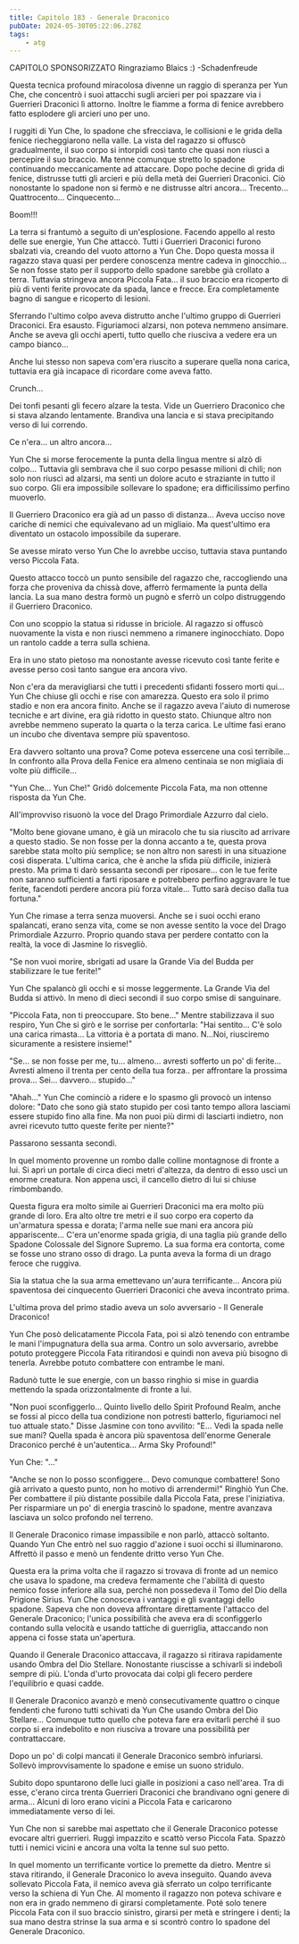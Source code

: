 ```yaml
---
title: Capitolo 183 - Generale Draconico
pubDate: 2024-05-30T05:22:06.278Z
tags:
    - atg
---
```





CAPITOLO SPONSORIZZATO Ringraziamo Blaics :)
-Schadenfreude




Questa tecnica profound miracolosa divenne un raggio di speranza per Yun Che, che concentrò i suoi attacchi sugli arcieri per poi spazzare via i Guerrieri Draconici lì attorno.
Inoltre le fiamme a forma di fenice avrebbero fatto esplodere gli arcieri uno per uno.


I ruggiti di Yun Che, lo spadone che sfrecciava, le collisioni e le grida della fenice riecheggiarono nella valle. La vista del ragazzo si offuscò gradualmente, il suo corpo si intorpidì così tanto che quasi non riuscì a percepire il suo braccio. Ma tenne comunque stretto lo spadone continuando meccanicamente ad attaccare. Dopo poche decine di grida di fenice, distrusse tutti gli arcieri e più della metà dei Guerrieri Draconici. Ciò nonostante lo spadone non si fermò e ne distrusse altri ancora... Trecento... Quattrocento... Cinquecento...


Boom!!!


La terra si frantumò a seguito di un'esplosione. Facendo appello al resto delle sue energie, Yun Che attaccò. Tutti i Guerrieri Draconici furono sbalzati via, creando del vuoto attorno a Yun Che. Dopo questa mossa il ragazzo stava quasi per perdere conoscenza mentre cadeva in ginocchio... Se non fosse stato per il supporto dello spadone sarebbe già crollato a terra. Tuttavia stringeva ancora Piccola Fata... il suo braccio era ricoperto di più di venti ferite provocate da spada, lance e frecce. Era completamente bagno di sangue e ricoperto di lesioni.


Sferrando l'ultimo colpo aveva distrutto anche l'ultimo gruppo di Guerrieri Draconici. Era esausto.
Figuriamoci alzarsi, non poteva nemmeno ansimare. Anche se aveva gli occhi aperti, tutto quello che riusciva a vedere era un campo bianco...


Anche lui stesso non sapeva com'era riuscito a superare quella nona carica, tuttavia era già incapace di ricordare come aveva fatto.


Crunch...


Dei tonfi pesanti gli fecero alzare la testa. Vide un Guerriero Draconico che si stava alzando lentamente. Brandiva una lancia e si stava precipitando verso di lui correndo.


Ce n'era... un altro ancora...


Yun Che si morse ferocemente la punta della lingua mentre si alzò di colpo... Tuttavia gli sembrava che il suo corpo pesasse milioni di chili; non solo non riuscì ad alzarsi, ma sentì un dolore acuto e straziante in tutto il suo corpo. Gli era impossibile sollevare lo spadone; era difficilissimo perfino muoverlo.


Il Guerriero Draconico era già ad un passo di distanza... Aveva ucciso nove cariche di nemici che equivalevano ad un migliaio. Ma quest'ultimo era diventato un ostacolo impossibile da superare.


Se avesse mirato verso Yun Che lo avrebbe ucciso, tuttavia stava puntando verso Piccola Fata.


Questo attacco toccò un punto sensibile del ragazzo che, raccogliendo una forza che proveniva da chissà dove, afferrò fermamente la punta della lancia. La sua mano destra formò un pugnò e sferrò un colpo distruggendo il Guerriero Draconico.


Con uno scoppio la statua si ridusse in briciole. Al ragazzo si offuscò nuovamente la vista e non riuscì nemmeno a rimanere inginocchiato. Dopo un rantolo cadde a terra sulla schiena.


Era in uno stato pietoso ma nonostante avesse ricevuto così tante ferite e avesse perso così tanto sangue era ancora vivo.


Non c'era da meravigliarsi che tutti i precedenti sfidanti fossero morti qui... Yun Che chiuse gli occhi e rise con amarezza. Questo era solo il primo stadio e non era ancora finito. Anche se il ragazzo aveva l'aiuto di numerose tecniche e art divine, era già ridotto in questo stato.
Chiunque altro non avrebbe nemmeno superato la quarta o la terza carica. Le ultime fasi erano un incubo che diventava sempre più spaventoso.


Era davvero soltanto una prova? Come poteva essercene una così terribile... In confronto alla Prova della Fenice era almeno centinaia se non migliaia di volte più difficile...


"Yun Che... Yun Che!" Gridò dolcemente Piccola Fata, ma non ottenne risposta da Yun Che.


All'improvviso risuonò la voce del Drago Primordiale Azzurro dal cielo.


"Molto bene giovane umano, è già un miracolo che tu sia riuscito ad arrivare a questo stadio. Se non fosse per la donna accanto a te, questa prova sarebbe stata molto più semplice; se non altro non saresti in una situazione così disperata.
L'ultima carica, che è anche la sfida più difficile, inizierà presto. Ma prima ti darò sessanta secondi per riposare... con le tue ferite non saranno sufficienti a farti riposare e potrebbero perfino aggravare le tue ferite, facendoti perdere ancora più forza vitale... Tutto sarà deciso dalla tua fortuna."


Yun Che rimase a terra senza muoversi. Anche se i suoi occhi erano spalancati, erano senza vita, come se non avesse sentito la voce del Drago Primordiale Azzurro. Proprio quando stava per perdere contatto con la realtà, la voce di Jasmine lo risvegliò.


"Se non vuoi morire, sbrigati ad usare la Grande Via del Budda per stabilizzare le tue ferite!"


Yun Che spalancò gli occhi e si mosse leggermente. La Grande Via del Budda si attivò. In meno di dieci secondi il suo corpo smise di sanguinare.


"Piccola Fata, non ti preoccupare. Sto bene..." Mentre stabilizzava il suo respiro, Yun Che si girò e le sorrise per confortarla: "Hai sentito... C'è solo una carica rimasta...
La vittoria è a portata di mano. N...Noi, riusciremo sicuramente a resistere insieme!"


"Se... se non fosse per me, tu... almeno... avresti sofferto un po' di ferite... Avresti almeno il trenta per cento della tua forza.. per affrontare la prossima prova... Sei... davvero... stupido..."


"Ahah..." Yun Che cominciò a ridere e lo spasmo gli provocò un intenso dolore: "Dato che sono già stato stupido per così tanto tempo allora lasciami essere stupido fino alla fine. Ma non puoi più dirmi di lasciarti indietro, non avrei ricevuto tutto queste ferite per niente?"


Passarono sessanta secondi.


In quel momento provenne un rombo dalle colline montagnose di fronte a lui. Si aprì un portale di circa dieci metri d'altezza, da dentro di esso uscì un enorme creatura.
Non appena uscì, il cancello dietro di lui si chiuse rimbombando.


Questa figura era molto simile ai Guerrieri Draconici ma era molto più grande di loro. Era alto oltre tre metri e il suo corpo era coperto da un'armatura spessa e dorata; l'arma nelle sue mani era ancora più appariscente... C'era un'enorme spada grigia, di una taglia più grande dello Spadone Colossale del Signore Supremo. La sua forma era contorta, come se fosse uno strano osso di drago. La punta aveva la forma di un drago feroce che ruggiva.


Sia la statua che la sua arma emettevano un'aura terrificante... Ancora più spaventosa dei cinquecento Guerrieri Draconici che aveva incontrato prima.


L'ultima prova del primo stadio aveva un solo avversario - Il Generale Draconico!


Yun Che posò delicatamente Piccola Fata, poi si alzò tenendo con entrambe le mani l'impugnatura della sua arma. Contro un solo avversario, avrebbe potuto proteggere Piccola Fata ritirandosi e quindi non aveva più bisogno di tenerla. Avrebbe potuto combattere con entrambe le mani.


Radunò tutte le sue energie, con un basso ringhio si mise in guardia mettendo la spada orizzontalmente di fronte a lui.


"Non puoi sconfiggerlo... Quinto livello dello Spirit Profound Realm, anche se fossi al picco della tua condizione non potresti batterlo, figuriamoci nel tuo attuale stato." Disse Jasmine con tono avvilito: "E... Vedi la spada nelle sue mani? Quella spada è ancora più spaventosa dell'enorme Generale Draconico perché è un'autentica... Arma Sky Profound!"


Yun Che: "..."


"Anche se non lo posso sconfiggere... Devo comunque combattere! Sono già arrivato a questo punto, non ho motivo di arrendermi!" Ringhiò Yun Che. Per combattere il più distante possibile dalla Piccola Fata, prese l'iniziativa. Per risparmiare un po' di energia trascinò lo spadone, mentre avanzava lasciava un solco profondo nel terreno.


Il Generale Draconico rimase impassibile e non parlò, attaccò soltanto. Quando Yun Che entrò nel suo raggio d'azione i suoi occhi si illuminarono. Affrettò il passo e menò un fendente dritto verso Yun Che.


Questa era la prima volta che il ragazzo si trovava di fronte ad un nemico che usava lo spadone, ma credeva fermamente che l'abilità di questo nemico fosse inferiore alla sua, perché non possedeva il Tomo del Dio della Prigione Sirius.
Yun Che conosceva i vantaggi e gli svantaggi dello spadone. Sapeva che non doveva affrontare direttamente l'attacco del Generale Draconico; l'unica possibilità che aveva era di sconfiggerlo contando sulla velocità e usando tattiche di guerriglia, attaccando non appena ci fosse stata un'apertura.


Quando il Generale Draconico attaccava, il ragazzo si ritirava rapidamente usando Ombra del Dio Stellare. Nonostante riuscisse a schivarli si indebolì sempre di più. L'onda d'urto provocata dai colpi gli fecero perdere l'equilibrio e quasi cadde.


Il Generale Draconico avanzò e menò consecutivamente quattro o cinque fendenti che furono tutti schivati da Yun Che usando Ombra del Dio Stellare... Comunque tutto quello che poteva fare era evitarli perché il suo corpo si era indebolito e non riusciva a trovare una possibilità per contrattaccare.


Dopo un po' di colpi mancati il Generale Draconico sembrò infuriarsi. Sollevò improvvisamente lo spadone e emise un suono stridulo.


Subito dopo spuntarono delle luci gialle in posizioni a caso nell'area. Tra di esse, c'erano circa trenta Guerrieri Draconici che brandivano ogni genere di arma... Alcuni di loro erano vicini a Piccola Fata e caricarono immediatamente verso di lei.


Yun Che non si sarebbe mai aspettato che il Generale Draconico potesse evocare altri guerrieri. Ruggì impazzito e scattò verso Piccola Fata. Spazzò tutti i nemici vicini e ancora una volta la tenne sul suo petto.


In quel momento un terrificante vortice lo premette da dietro. Mentre si stava ritirando, il Generale Draconico lo aveva inseguito. Quando aveva sollevato Piccola Fata, il nemico aveva già sferrato un colpo terrificante verso la schiena di Yun Che.
Al momento il ragazzo non poteva schivare e non era in grado nemmeno di girarsi completamente. Poté solo tenere Piccola Fata con il suo braccio sinistro, girarsi per metà e stringere i denti; la sua mano destra strinse la sua arma e si scontrò contro lo spadone del Generale Draconico.





